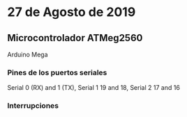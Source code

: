 
# 27 de Agosto de 2019

## Microcontrolador ATMeg2560

Arduino Mega

### Pines de los puertos seriales

Serial 0 (RX) and 1 (TX), Serial 1 19 and 18, Serial 2 17 and 16

### Interrupciones


